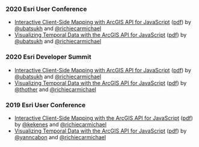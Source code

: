 ### 2020 Esri User Conference
- [Interactive Client-Side Mapping with ArcGIS API for JavaScript](https://richiecarmichael.github.io/presentations/2020-user-conference/client-side-mapping-and-analytics/index.html) ([pdf](https://richiecarmichael.github.io/presentations/2020-user-conference/client-side-mapping-and-analytics/presentation.pdf)) by [@ubatsukh](https://github.com/ubatsukh) and [@richiecarmichael](https://github.com/richiecarmichael)
- [Visualizing Temporal Data
with the ArcGIS API for JavaScript](https://richiecarmichael.github.io/presentations/2020-user-conference/visualizing-temporal-data/index.html) ([pdf](https://richiecarmichael.github.io/presentations/2020-user-conference/visualizing-temporal-data/presentation.pdf)) by [@ubatsukh](https://github.com/ubatsukh) and [@richiecarmichael](https://github.com/richiecarmichael)

### 2020 Esri Developer Summit
- [Interactive Client-Side Mapping with ArcGIS API for JavaScript](https://richiecarmichael.github.io/presentations/2020-developer-summit/client-side-mapping-and-analytics/index.html) ([pdf](https://richiecarmichael.github.io/presentations/2020-developer-summit/client-side-mapping-and-analytics/presentation.pdf)) by [@ubatsukh](https://github.com/ubatsukh) and [@richiecarmichael](https://github.com/richiecarmichael)
- [Visualizing Temporal Data
with the ArcGIS API for JavaScript](https://richiecarmichael.github.io/presentations/2020-developer-summit/visualizing-temporal-data/index.html) ([pdf](https://richiecarmichael.github.io/presentations/2020-developer-summit/visualizing-temporal-data/presentation.pdf)) by [@thother](https://github.com/thother) and [@richiecarmichael](https://github.com/richiecarmichael)

### 2019 Esri User Conference
- [Interactive Client-Side Mapping
with the ArcGIS API for JavaScript](https://richiecarmichael.github.io/presentations/2019-user-conference/interactive-client-side-web-mapping/index.html) ([pdf](https://richiecarmichael.github.io/presentations/2019-user-conference/interactive-client-side-web-mapping/presentation.pdf)) by [@kekenes](https://github.com/kekenes) and [@richiecarmichael](https://github.com/richiecarmichael)
- [Visualizing Temporal Data
with the ArcGIS API for JavaScript](https://richiecarmichael.github.io/presentations/2019-user-conference/visualizing-temporal-data/index.html) ([pdf](https://richiecarmichael.github.io/presentations/2019-user-conference/visualizing-temporal-data/presentation.pdf)) by [@yanncabon](https://github.com/yanncabon) and [@richiecarmichael](https://github.com/richiecarmichael)